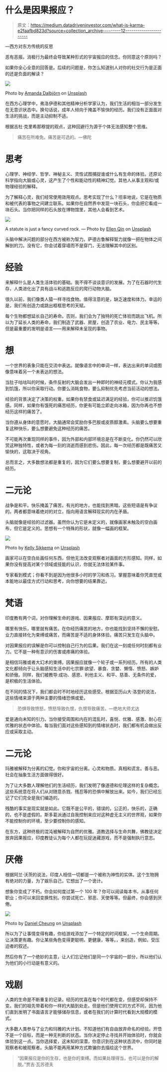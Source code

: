 # 什么是因果报应？

> 原文：<https://medium.datadriveninvestor.com/what-is-karma-e2faafbd823d?source=collection_archive---------12----------------------->

—西方对东方传统的反思

恶有恶报。消极行为最终会导致某种形式的宇宙报应的信念。你同意这个原则吗？

如果你全心全意的回答是。后续的问题是，你怎么知道别人对你的社交行为是正面的还是负面的解读？

![](img/11bdb3d5983605b9bfbd8623b8f75f27.png)

Photo by [Amanda Dalbjörn](https://unsplash.com/@amandadalbjorn?utm_source=unsplash&utm_medium=referral&utm_content=creditCopyText) on [Unsplash](https://unsplash.com/s/photos/psychology?utm_source=unsplash&utm_medium=referral&utm_content=creditCopyText)

在西方心理学中，弗洛伊德和其他精神分析学家认为，我们生活的相当一部分发生在无意识状态中。换句话说，成年人倾向于掩盖不愉快的经历。我们没有正面面对生活的挑战，而是主动抑制不适。

根据吉杜·克里希那穆提的观点，这种回避行为源于个体无法感知整个思维。

> 痛苦在所难免。痛苦是可选的。—佛陀

# 思考

心理学、神经学、哲学、神秘主义、灵性试图捕捉谁或什么有生命的体验。还原论科学指向大脑或心灵，这产生了个性和能动性的精神幻觉。其他人从事主观和/或物理经验的解释。

为了解释心灵，我们经常使用效用观点。思考实现了什么？坦率地说，它是在物质和被代表的事物之间建立联系。如果你在自然界中发现一块石头，你会把它看成一块石头。当你把同样的石头放在博物馆里，其他人会看到艺术。

![](img/671e95f557ff2adab22c845cbc80c018.png)

A statute is just a fancy curved rock. — Photo by [Ellen Qin](https://unsplash.com/@ellenqin?utm_source=unsplash&utm_medium=referral&utm_content=creditCopyText) on [Unsplash](https://unsplash.com/s/photos/statue?utm_source=unsplash&utm_medium=referral&utm_content=creditCopyText)

头脑中解决问题的部分在西方被称为智力。萨德古鲁解释智力就像一把在物体之间解剖的刀。没有它，你会试着穿墙而不是穿门，无法理解其中的区别。

# 经验

来解释什么是人类生活体验的基础。我不得不谈谈意识的发展。为了在石器时代生存，人类进化出了具有战斗和逃跑反应的爬行动物大脑。

很久以前，我们像类人猿一样寻找食物。值得注意的是，缺乏速度和体力。幸运的是，我们有创造力或跳出框框思考的天赋。

每个生物都想延长自己的寿命。否则，我们会为了独特的死亡体验而跳出飞机。所以为了延长人类的寿命，我们制造了武器、房屋，创造了农业、电力、民主等等。但是最重要的发明是语言——用来解释未呈现的事物。

# 想

一个世界的表象只能在交流中表达。就像语言中的单词一样，表达出来的单词或图像意味着另一个未表达的想法。

当肚子咕咕叫的时候，条件反射的大脑会发出一种即时的神经元模式。你认为我感到饥饿，所以你采取行动。你要么消耗食物，要么抑制优先考虑当前活动的想法。

经验的背景决定了决策的权重。如果你有禁食或延迟满足的经验，你可以推迟饥饿感。同样，如果你有饿死的痛苦经历，你更有可能立即走向冰箱，因为你再也不想经历这样的痛苦了。

当你遵从身体的意愿时，大脑通常会奖励你多巴胺或皮质醇激素。头脑要么想要重复这种快乐，要么想要避免这种经历的痛苦。

不可能再次重现同样的事件，因为外部和内部环境总是在不断变化。你仍然可以欣赏这种独特性，或者为每一刻的消逝而感到悲伤。因此，每一次经历都是既痛苦又愉快的，这取决于视角。

总而言之，大多数想法都是重复的，因为它们要么想要复制，要么想要避开以前的经历。

# 二元论

战争是和平。快乐掩盖了痛苦。有光的地方，也能找到黑暗。这些短语是有争议的。两者都意味着绝对的对立，指向用语言解释现实的内在矛盾。

头脑就像是经验的过滤器。虽然你认为它是未定义的，就像画家未触及的空白画布，但它是定义的。思想有一个特殊的形状，就像一幅画的框架。

![](img/c22a0406e364785fd2b40a9121978c68.png)

Photo by [Kelly Sikkema](https://unsplash.com/@kellysikkema?utm_source=unsplash&utm_medium=referral&utm_content=creditCopyText) on [Unsplash](https://unsplash.com/s/photos/white-canvas?utm_source=unsplash&utm_medium=referral&utm_content=creditCopyText)

画家可以在空白处画任何东西，但他无法改变观察者对画面的方形感知。同样，如果你没有提高对某个领域或技能的认识，你就无法体验某件事。

专家看到模式；你看不到是因为他很多小时的学习和练习。掌握意味着你凭直觉或本能地以最佳方式行动和思考，向你想要的结果靠近。

# 梵语

印度教有两个词，对你理解生命的游戏、因果报应、摩耶有深远的意义。

哪里有快乐，哪里就有痛苦。在你经历痛苦的地方，你也能找到坚持不懈的安慰。业力直接转化为束缚或痛苦，而痛苦是不适的身体体验。痛苦只发生在头脑中。

对因果报应的误解是你可以控制自己行为的后果。我们在这一刻或任何时刻都有业力。它不是一种有意识的伤害或疼痛的体验。

是相信玛雅或者大幻术的束缚。因果报应就像一个轮子或一系列经历。所有的人类文化都倾向于让头脑感知生活中的七宗罪:欲望、暴食、贪婪、懒惰、愤怒、嫉妒和骄傲。同样，我们被教导:成功、感恩、利他主义、和平、慈善、无条件的爱，是积极的生活体验。

在不同的情况下，我们都会时不时地经历这些感受。根据亚历山大·洛登的说法，这些情绪来源于两种主要的情绪恐惧或爱。

> 恐惧导致愤怒，愤怒导致仇恨，仇恨导致痛苦。—绝地大师尤达

爱是通向未知的引力。当你接受周围和内在的混乱时，喜悦、优雅、感激、耐心在优雅的状态中体验。每当我们面对这些感知到的情绪状态时，我们都有机会做出反应或采取主动。

# 二元论

玛雅被解释为分离的幻觉。你和宇宙的分离。心灵和物质。真相和谎言。善与恶。社会在抽象生活方面做得很好。

为了让大多数人理解他们的生活经历，我们发明了像道德和伦理这样的复杂概念。这些系统意在将人们从对随意杀戮、残忍等的恐惧中解放出来。如今，我们已经忘记了它们完全是我们编造的。

残酷的事实是现实就是如此。它既不是公平的，错误的，公正的，快乐的，正确的，也不是虚假的。斯多葛派通过自我控制来应对这种虚无主义的世界观，如果你不能控制你的环境，至少要控制你的感知。

在东方，这种终极的混沌被解释为自然的优雅。道教选择与生命共舞，佛教徒决定放弃因果报应，印度教徒认为每个人都在玩捉迷藏游戏，而不是强制执行意志。

# 厌倦

根据阿兰·沃茨的说法，印度人相信一切都是一个被称为神性的实体。这个生物拥有绝对的力量，为了娱乐自己，它想出了一个诡计。

想象你变成了不朽。你会如何度过第一个 100 年？你可以阅读每本书，从事任何职业；你可以来回变换性别。你尝试死亡、邪恶、天使等等。但最终，你会感到厌倦。

![](img/fbaf1546fc160fa23480e5db11cc76f5.png)

Photo by [Daniel Cheung](https://unsplash.com/@danielkcheung?utm_source=unsplash&utm_medium=referral&utm_content=creditCopyText) on [Unsplash](https://unsplash.com/s/photos/lego?utm_source=unsplash&utm_medium=referral&utm_content=creditCopyText)

所以为了让事情变得有趣，你给游戏添加了一个特定的时间框架，一个生命周期。让决策更有趣。你让某些角色变得更聪明，更健康，等等。，来创造，例如，受压迫者的叙述。

然后你有了一个绝妙的主意，让人们忘记他们是同一个宇宙的一部分，所以他们认为他们的小行动是有意义的。

# 戏剧

人类的生命是不断重复的记录。经历的忧喜在每个时代都在变，但感受却保持不变。我们的祖先带着和你一样的大脑到处走。但是他们使用它的方式不同，因为他们直到发明了书面语言才能够储存信息，或者在我们的计算时代看到大规模的模式。

大多数人类参与了业力和玛雅的大计划。不知道他们有自由放弃命名的经验。开悟不是一个目标，而是一种无判断的状态。当你决定停止寻找并开始体验时，你就会体验到这一点。当你选择爱，这未知的深潜，你意识到在这种状态流中，你同时是观察者和被观察者。头脑不能再用某种方式欺骗你去描绘这个世界。

> “因果报应是你的生存，也是你的束缚。而如果处理得当，也可以是你的解脱。”贾吉·瓦苏德夫